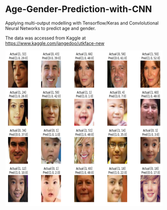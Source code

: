 # Age-Gender-Prediction-with-CNN
Applying multi-output modelling with Tensorflow/Keras and Convlolutional Neural Networks to predict age and gender.

The data was accessed from Kaggle at https://www.kaggle.com/jangedoo/utkface-new

<img src=https://github.com/abyanjan/Age-Gender-Prediction-with-CNN/blob/master/img_ag_pred.PNG width=600 height=500>

